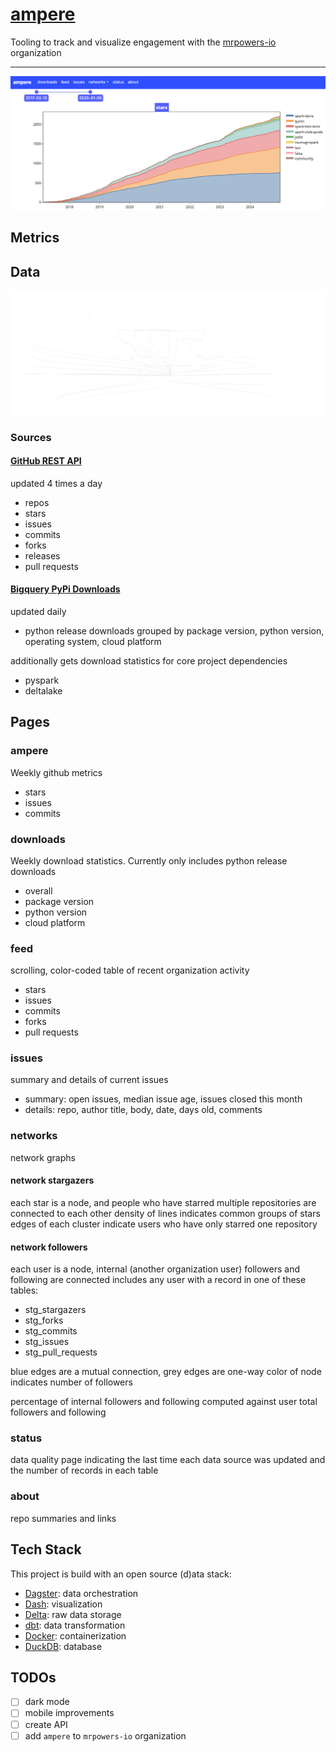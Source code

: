 # [ampere](ampere.jeffbrennan.dev)

Tooling to track and visualize engagement with the [mrpowers-io](https://github.com/mrpowers-io) organization

---
![site](docs/site.png)

## Metrics

## Data

![data model](docs/assets.svg)

### Sources

#### [GitHub REST API](https://docs.github.com/en/rest)

updated 4 times a day

- repos
- stars
- issues
- commits
- forks
- releases
- pull requests

#### [Bigquery PyPi Downloads](https://console.cloud.google.com/marketplace/product/gcp-public-data-pypi)

updated daily

- python release downloads
grouped by package version, python version, operating system, cloud platform

additionally gets download statistics for core project dependencies

- pyspark
- deltalake

## Pages

### ampere

Weekly github metrics

- stars
- issues
- commits

### downloads

Weekly download statistics. Currently only includes python release downloads

- overall
- package version
- python version
- cloud platform

### feed

scrolling, color-coded table of recent organization activity

- stars
- issues
- commits
- forks
- pull requests

### issues

summary and details of current issues

- summary: open issues, median issue age, issues closed this month
- details: repo, author title, body, date, days old, comments

### networks

network graphs

#### network stargazers

each star is a node, and people who have starred multiple repositories are connected to each other
density of lines indicates common groups of stars
edges of each cluster indicate users who have only starred one repository

#### network followers

each user is a node, internal (another organization user) followers and following are connected
includes any user with a record in one of these tables:

- stg_stargazers
- stg_forks
- stg_commits
- stg_issues
- stg_pull_requests

blue edges are a mutual connection, grey edges are one-way
color of node indicates number of followers

percentage of internal followers and following computed against user total followers and following

### status

data quality page indicating the last time each data source was updated and the number of records in each table

### about

repo summaries and links

## Tech Stack

This project is build with an open source (d)ata stack:

- [Dagster](https://github.com/dagster-io/dagster): data orchestration
- [Dash](https://github.com/plotly/dash): visualization
- [Delta](https://github.com/delta-io/delta): raw data storage
- [dbt](https://github.com/dbt-labs/dbt-core): data transformation
- [Docker](https://github.com/moby/moby): containerization
- [DuckDB](https://github.com/duckdb/duckdb): database

## TODOs

- [ ] dark mode
- [ ] mobile improvements
- [ ] create API
- [ ] add `ampere` to `mrpowers-io` organization
